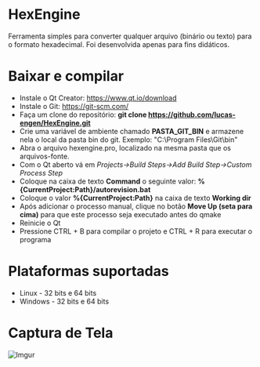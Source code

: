 # HexEngine

Ferramenta simples para converter qualquer arquivo (binário ou texto)
para o formato hexadecimal. Foi desenvolvida apenas para fins didáticos.

# Baixar e compilar
* Instale o Qt Creator: https://www.qt.io/download
* Instale o Git: https://git-scm.com/
* Faça um clone do repositório: **git clone https://github.com/lucas-engen/HexEngine.git**
* Crie uma variável de ambiente chamado **PASTA_GIT_BIN** e armazene nela o local da pasta bin do git. Exemplo: "C:\Program Files\Git\bin"
* Abra o arquivo hexengine.pro, localizado na mesma pasta que os arquivos-fonte.
* Com o Qt aberto vá em *Projects->Build Steps->Add Build Step->Custom Process Step*  
* Coloque na caixa de texto **Command** o seguinte valor: **%{CurrentProject:Path}/autorevision.bat**
* Coloque o valor **%{CurrentProject:Path}** na caixa de texto **Working dir**
* Após adicionar o processo manual, clique no botão **Move Up (seta para cima)** para que este processo seja executado antes do qmake
* Reinicie o Qt
* Pressione CTRL + B para compilar o projeto e CTRL + R para executar o programa

# Plataformas suportadas
* Linux - 32 bits e 64 bits
* Windows - 32 bits e 64 bits

# Captura de Tela
![Imgur](https://i.imgur.com/h0WMkGc.png)